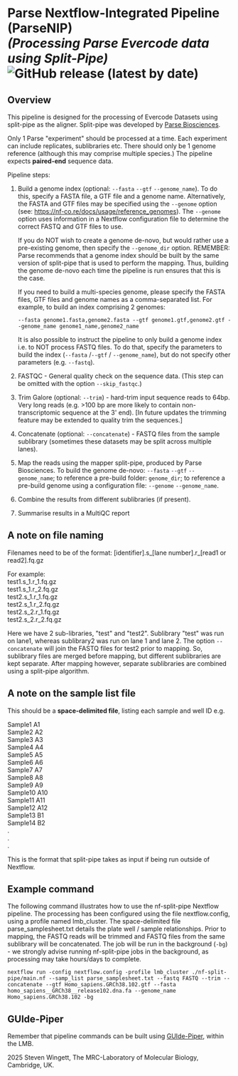 # Parse Nextflow-Integrated Pipeline (ParseNIP) <br> *(Processing Parse Evercode data using Split-Pipe)* <br> ![GitHub release (latest by date)](https://img.shields.io/github/v/release/StevenWingett/ParseNIP)

## Overview
This pipeline is designed for the processing of Evercode Datasets using split-pipe as the aligner.  Split-pipe was developed by [Parse Biosciences](https://www.parsebiosciences.com).

Only 1 Parse "experiment" should be processed at a time.  Each experiment can include replicates, sublibraries etc.  There should only be 1 genome reference (although this may comprise multiple species.)  The pipeline expects **paired-end** sequence data.

Pipeline steps:

1. Build a genome index (optional: `--fasta` `--gtf` `--genome_name`).  To do this, specify a FASTA file, a GTF file and a genome name.  Alternatively, the FASTA and GTF files may be specified using the `--genome` option (see: https://nf-co.re/docs/usage/reference_genomes).  The `--genome` option uses information in a Nextflow configuration file to determine the correct FASTQ and GTF files to use.

    If you do NOT wish to create a genome de-novo, but would rather use a pre-existing genome, then specify the `--genome_dir` option.  REMEMBER: Parse recommends that a genome index should be built by the same version of split-pipe that is used to perform the mapping.  Thus, building the genome de-novo each time the pipeline is run ensures that this is the case.

    If you need to build a multi-species genome, please specify the FASTA files, GTF files and genome names as a comma-separated list.  For example, to build an index comprising 2 genomes:

    `--fasta genome1.fasta,genome2.fasta --gtf genome1.gtf,genome2.gtf --genome_name genome1_name,genome2_name`

    It is also possible to instruct the pipeline to only build a genome index i.e. to NOT process FASTQ files.  To do that, specify the parameters to build the index (`--fasta` /`--gtf` / `--genome_name`), but do not specify other parameters (e.g. `--fastq`). 

2.  FASTQC - General quality check on the sequence data.  (This step can be omitted with the option `--skip_fastqc`.)

3.  Trim Galore (optional: `--trim`) - hard-trim input sequence reads to 64bp.  Very long reads (e.g. >100 bp are more likely to contain non-transcriptomic sequence at the 3' end).  [In future updates the trimming feature may be extended to quality trim the sequences.]

4.  Concatenate (optional: `--concatenate`) - FASTQ files from the sample sublibrary (sometimes these datasets may be split across multiple lanes).

5.  Map the reads using the mapper split-pipe, produced by Parse Biosciences.  To build the genome de-novo: `--fasta` `--gtf` `--genome_name`; to reference a pre-build folder: `genome_dir`; to reference a pre-build genome using a configuration file: `--genome` `--genome_name`. 

6.  Combine the results from different sublibraries (if present).

7.  Summarise results in a MultiQC report

## A note on file naming

Filenames need to be of the format:
[identifier].s_[lane number].r_[read1 or read2].fq.gz

For example: \
test1.s_1.r_1.fq.gz \
test1.s_1.r_2.fq.gz \
test2.s_1.r_1.fq.gz \
test2.s_1.r_2.fq.gz \
test2.s_2.r_1.fq.gz \
test2.s_2.r_2.fq.gz 

Here we have 2 sub-libraries, "test" and "test2".  Sublibrary "test" was run on lane1, whereas sublibrary2 was run on lane 1 and lane 2.  The option `--concatenate` will join the FASTQ files for test2 prior to mapping.  So, sublibrary files are merged before mapping, but different sublibraries are kept separate.  After mapping however, separate sublibraries are combined using a split-pipe algorithm.

## A note on the sample list file
This should be a **space-delimited file**, listing each sample and well ID e.g.

Sample1 A1 \
Sample2 A2 \
Sample3 A3 \
Sample4 A4 \
Sample5 A5 \
Sample6 A6 \
Sample7 A7 \
Sample8 A8 \
Sample9 A9 \
Sample10 A10 \
Sample11 A11 \
Sample12 A12 \
Sample13 B1 \
Sample14 B2 \
. \
. \
. 

This is the format that split-pipe takes as input if being run outside of Nextflow.

## Example command
The following command illustrates how to use the nf-split-pipe Nextflow pipeline.  The processing has been configured using the file nextflow.config, using a profile named lmb_cluster.  The space-delimited file parse_samplesheet.txt details the plate well / sample relationships.  Prior to mapping, the FASTQ reads will be trimmed and FASTQ files from the same sublibrary will be concatenated.  The job will be run in the background (`-bg`) - we strongly advise running nf-split-pipe jobs in the background, as processing may take hours/days to complete.  

`nextflow run -config nextflow.config -profile lmb_cluster ./nf-split-pipe/main.nf --samp_list parse_samplesheet.txt --fastq FASTQ --trim --concatenate --gtf Homo_sapiens.GRCh38.102.gtf --fasta homo_sapiens__GRCh38__release102.dna.fa --genome_name Homo_sapiens.GRCh38.102 -bg`

## GUIde-Piper
Remember that pipeline commands can be built using [GUIde-Piper](http://guidepiper/parse), within the LMB.

2025 Steven Wingett, The MRC-Laboratory of Molecular Biology, Cambridge, UK.
